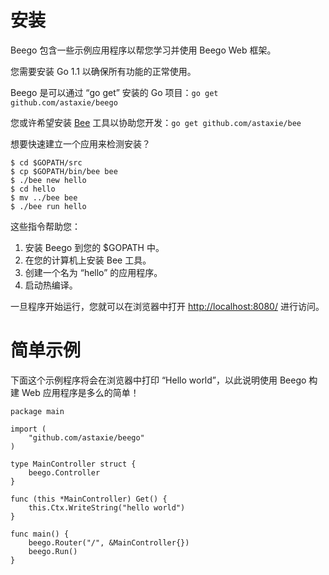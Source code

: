 # 安装

Beego 包含一些示例应用程序以帮您学习并使用 Beego Web 框架。

您需要安装 Go 1.1 以确保所有功能的正常使用。

Beego 是可以通过 “go get” 安装的 Go 项目：`go get github.com/astaxie/beego`

您或许希望安装 [Bee](/docs/Reference_BeeTool) 工具以协助您开发：`go get github.com/astaxie/bee`

想要快速建立一个应用来检测安装？

	$ cd $GOPATH/src
	$ cp $GOPATH/bin/bee bee
	$ ./bee new hello
	$ cd hello
	$ mv ../bee bee
	$ ./bee run hello

这些指令帮助您：

1. 安装 Beego 到您的 $GOPATH 中。
2. 在您的计算机上安装 Bee 工具。
3. 创建一个名为 “hello” 的应用程序。
4. 启动热编译。

一旦程序开始运行，您就可以在浏览器中打开 [http://localhost:8080/](http://localhost:8080/) 进行访问。

# 简单示例

下面这个示例程序将会在浏览器中打印 “Hello world”，以此说明使用 Beego 构建 Web 应用程序是多么的简单！

	package main
	
	import (
		"github.com/astaxie/beego"
	)
	
	type MainController struct {
		beego.Controller
	}
	
	func (this *MainController) Get() {
		this.Ctx.WriteString("hello world")
	}
	
	func main() {
		beego.Router("/", &MainController{})
		beego.Run()
	}